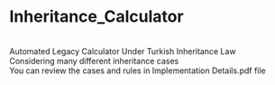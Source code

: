 # Inheritance_Calculator
<br />Automated Legacy Calculator Under Turkish Inheritance Law
<br />Considering many different inheritance cases
<br />You can review the cases and rules in Implementation Details.pdf file 
